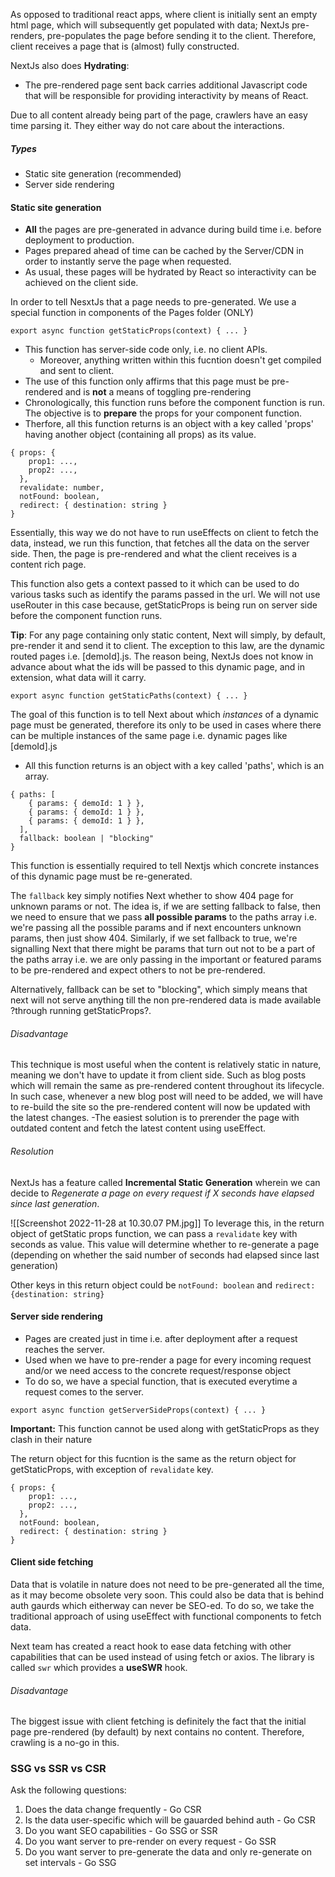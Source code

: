 As opposed to traditional react apps, where client is initially sent an empty html page, which will subsequently get populated with data; NextJs pre-renders, pre-populates the page before sending it to the client. Therefore, client receives a page that is (almost) fully constructed.

NextJs also does **Hydrating**: 
- The pre-rendered page sent back carries additional Javascript code that will be responsible for providing interactivity by means of React. 

Due to all content already being part of the page, crawlers have an easy time parsing it. They either way do not care about the interactions. 

##### Types
- Static site generation (recommended)
- Server side rendering

#### Static site generation

- **All** the pages are pre-generated in advance during build time i.e. before deployment to production. 
- Pages prepared ahead of time can be cached by the Server/CDN in order to instantly serve the page when requested.
- As usual, these pages will be hydrated by React so interactivity can be achieved on the client side.

In order to tell NesxtJs that a page needs to pre-generated. We use a special function in components of the Pages folder (ONLY)

`export async function getStaticProps(context) { ... }`

- This function has server-side code only, i.e. no client APIs. 
	- Moreover, anything written within this fucntion doesn't get compiled and sent to client.
- The use of this function only affirms that this page must be pre-rendered and is **not** a means of toggling pre-rendering
- Chronologically, this function runs before the component function is run. The objective is to **prepare** the props for your component function.
- Therfore, all this function returns is an object with a key called 'props' having another object (containing all props) as its value.
```
{ props: {
	prop1: ...,
	prop2: ...,
  },
  revalidate: number,
  notFound: boolean,
  redirect: { destination: string } 
}
```

Essentially, this way we do not have to run useEffects on client to fetch the data, instead, we run this function, that fetches all the data on the server side. Then, the page is pre-rendered and what the client receives is a content rich page.

This function also gets a context passed to it which can be used to do various tasks such as identify the params passed in the url. We will not use useRouter in this case because, getStaticProps is being run on server side before the component function runs.

**Tip**: For any page containing only static content, Next will simply, by default, pre-render it and send it to client. The exception to this law, are the dynamic routed pages i.e. [demoId].js. The reason being, NextJs does not know in advance about what the ids will be passed to this dynamic page, and in extension, what data will it carry.

`export async function getStaticPaths(context) { ... }`

The goal of this function is to tell Next about which *instances* of a dynamic page must be generated, therefore its only to be used in cases where there can be multiple instances of the same page i.e. dynamic pages like [demoId].js
- All this function returns is an object with a key called 'paths', which is an array.

```
{ paths: [
	{ params: { demoId: 1 } },
	{ params: { demoId: 1 } },
	{ params: { demoId: 1 } },
  ],
  fallback: boolean | "blocking"
}
```

This function is essentially required to tell Nextjs which concrete instances of this dynamic page must be re-generated.

The `fallback` key simply notifies Next whether to show 404 page for unknown params or not. The idea is, if we are setting fallback to false, then we need to ensure that we pass **all possible params** to the paths array i.e. we're passing all the possible params and if next encounters unknown params, then just show 404.
Similarly, if we set fallback to true, we're signalling Next that there might be params that turn out not to be a part of the paths array i.e. we are only passing in the important or featured params to be pre-rendered and expect others to not be pre-rendered.

Alternatively, fallback can be set to "blocking", which simply means that next will not serve anything till the non pre-rendered data is made available ?through running getStaticProps?.

###### Disadvantage

This technique is most useful when the content is relatively static in nature, meaning we don't have to update it from client side. Such as blog posts which will remain the same as pre-rendered content throughout its lifecycle. In such case, whenever a new blog post will need to be added, we will have to re-build the site so the pre-rendered content will now be updated with the latest changes.
	-The easiest solution is to prerender the page with outdated content and fetch the latest content using useEffect.

###### Resolution

NextJs has a feature called **Incremental Static Generation** wherein we can decide to *Regenerate a page on every request if X seconds have elapsed since last generation*.

![[Screenshot 2022-11-28 at 10.30.07 PM.jpg]]
To leverage this, in the return object of getStatic props function, we can pass a `revalidate` key with seconds as value. This value will determine whether to re-generate a page (depending on whether the said number of seconds had elapsed since last generation)

Other keys in this return object could be `notFound: boolean` and `redirect: {destination: string}` 

#### Server side rendering

- Pages are created just in time i.e. after deployment after a request reaches the server.
- Used when we have to pre-render a page for every incoming request and/or we need access to the concrete request/response object
- To do so, we have a special function, that is executed everytime a request comes to the server.

`export async function getServerSideProps(context) { ... }`

**Important:** This function cannot be used along with getStaticProps as they clash in their nature

The return object for this fucntion is the same as the return object for getStaticProps, with exception of `revalidate` key.

```
{ props: {
	prop1: ...,
	prop2: ...,
  },
  notFound: boolean,
  redirect: { destination: string } 
}
```


#### Client side fetching

Data that is volatile in nature does not need to be pre-generated all the time, as it may become obsolete very soon. This could also be data that is behind auth gaurds which eitherway can never be SEO-ed. 
To do so, we take the traditional approach of using useEffect with functional components to fetch data.

Next team has created a react hook to ease data fetching with other capabilities that can be used instead of using fetch or axios. The library is called `swr` which provides a **useSWR** hook.


###### Disadvantage

The biggest issue with client fetching is definitely the fact that the initial page pre-rendered (by default) by next contains no content. Therefore, crawling is a no-go in this.


### SSG vs SSR vs CSR

Ask the following questions:
1. Does the data change frequently - Go CSR
2. Is the data user-specific which will be gauarded behind auth - Go CSR
3. Do you want SEO capabilities - Go SSG or SSR
4. Do you want server to pre-render on every request - Go SSR
5. Do you want server to pre-generate the data and only re-generate on set intervals - Go SSG
